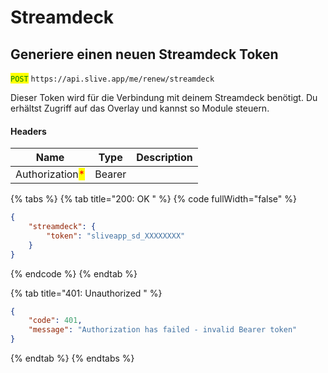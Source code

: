 # Streamdeck

## Generiere einen neuen Streamdeck Token

<mark style="color:green;">`POST`</mark> `https://api.slive.app/me/renew/streamdeck`

Dieser Token wird für die Verbindung mit deinem Streamdeck benötigt. Du erhältst Zugriff auf das Overlay und kannst so Module steuern.

#### Headers

| Name                                            | Type   | Description |
| ----------------------------------------------- | ------ | ----------- |
| Authorization<mark style="color:red;">\*</mark> | Bearer |             |

{% tabs %}
{% tab title="200: OK " %}
{% code fullWidth="false" %}
```json
{
	"streamdeck": {
		"token": "sliveapp_sd_XXXXXXXX"
	}
}
```
{% endcode %}
{% endtab %}

{% tab title="401: Unauthorized " %}
```json
{
	"code": 401,
	"message": "Authorization has failed - invalid Bearer token"
}
```
{% endtab %}
{% endtabs %}
